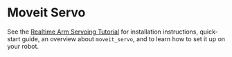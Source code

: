 # Moveit Servo

See the [Realtime Arm Servoing Tutorial](https://moveit.picknik.ai/foxy/doc/realtime_servo/realtime_servo_tutorial.html) for installation instructions, quick-start guide, an overview about `moveit_servo`, and to learn how to set it up on your robot.
